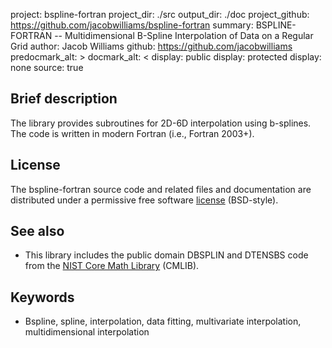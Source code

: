 project: bspline-fortran
project_dir: ./src
output_dir: ./doc
project_github: https://github.com/jacobwilliams/bspline-fortran
summary: BSPLINE-FORTRAN -- Multidimensional B-Spline Interpolation of Data on a Regular Grid
author: Jacob Williams
github: https://github.com/jacobwilliams
predocmark_alt: >
docmark_alt: <
display: public
display: protected
display: none
source: true

Brief description
---------------

The library provides subroutines for 2D-6D interpolation using b-splines. The code is written in modern Fortran (i.e., Fortran 2003+).

License
---------------

The bspline-fortran source code and related files and documentation are distributed under a permissive free software [license](https://github.com/jacobwilliams/bspline-fortran/blob/master/LICENSE) (BSD-style).

See also
---------------

* This library includes the public domain DBSPLIN and DTENSBS code from the [NIST Core Math Library](http://www.nist.gov/itl/math/mcsd-software.cfm) (CMLIB).

Keywords
---------------
* Bspline, spline, interpolation, data fitting, multivariate interpolation, multidimensional interpolation